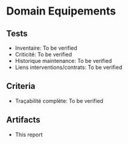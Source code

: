 # Domain Equipements

## Tests

- Inventaire: To be verified
- Criticité: To be verified
- Historique maintenance: To be verified
- Liens interventions/contrats: To be verified

## Criteria

- Traçabilité complète: To be verified

## Artifacts

- This report
